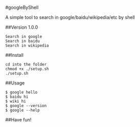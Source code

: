 

#googleByShell

A simple tool to search in google/baidu/wikipedia/etc by shell

##Version 1.0.0

	Search in google 
	Search in baidu
	Search in wikipedia

##Install 

	cd into the folder
	chmod +x ./setup.sh
	./setup.sh

##Usage
	
	$ google hello
	$ baidu hi
	$ wiki hi
	$ google --version
	$ google --help


##Have fun!
